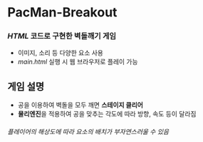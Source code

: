 # PacMan-Breakout
### *HTML* 코드로 구현한 **벽돌깨기** 게임
- 이미지, 소리 등 다양한 요소 사용
- *main.html* 실행 시 웹 브라우저로 플레이 가능

## 게임 설명
- 공을 이용하여 벽돌을 모두 깨면 **스테이지 클리어**
- **물리엔진**을 적용하여 공을 맞추는 각도에 따라 방향, 속도 등이 달라짐

###### 플레이어의 해상도에 따라 요소의 배치가 부자연스러울 수 있음
